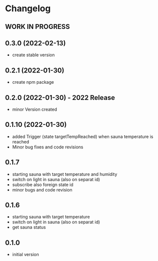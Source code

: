 # Changelog
<!--
    ## **WORK IN PROGRESS**
-->

## **WORK IN PROGRESS**


## 0.3.0 (2022-02-13)
- create stable version 

## 0.2.1 (2022-01-30)
- create npm package 
  
## 0.2.0 (2022-01-30)  - 2022 Release
- minor Version created

## 0.1.10 (2022-01-30)
- added Trigger (state targetTempReached) when sauna temperature is reached
- Minor bug fixes and code revisions

## 0.1.7 
- starting sauna with target temperature and humidity
- switch on light in sauna (also on separat id)
- subscribe also foreign state id 
- minor bugs and code revision
  
## 0.1.6 
- starting sauna with target temperature
- switch on light in sauna (also on separat id)
- get sauna status

## 0.1.0 
- initial version